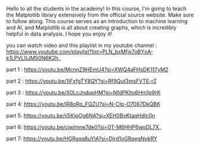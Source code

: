 Hello to all the students in the academy! In this course, I'm going to teach the Matplotlib library extensively from the official source website. Make sure to follow along. This course serves as an introduction to machine learning and AI, and Matplotlib is all about creating graphs, which is incredibly helpful in data analysis. I hope you enjoy it!

you can watch video and this playlist in my youtube channel :  https://www.youtube.com/playlist?list=PLN_bxMfjx7oBYxA-k1LPVL0JM50N6K2h_

part 1 : https://youtu.be/McnnZ9HEmU4?si=XWQ4aFHsDK117yM2

part 2 : https://youtu.be/1iFxfgTY8QY?si=Rf9Qut3msFVTE-rZ

part 3 : https://youtu.be/X0LcJndupHM?si=NfdPKlto6Hm1p9rK

part 4: https://youtu.be/lR8oRp_FQZU?si=N-Clp-O7067DkQBK

part 5: https://youtu.be/ii5KipOg6NA?si=XEH0BvKtaqHdlc0n

part 6: https://youtu.be/cjwlmne7de0?si=0T-M6HHP6woDL7X_

part 7: https://youtu.be/HGRgxq8uYlA?si=Djrd1oGRqegNykRY
